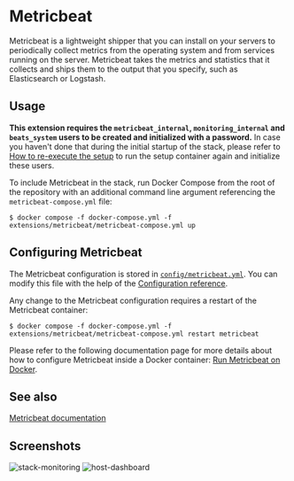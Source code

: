 # Metricbeat

Metricbeat is a lightweight shipper that you can install on your servers to periodically collect metrics from the
operating system and from services running on the server. Metricbeat takes the metrics and statistics that it collects
and ships them to the output that you specify, such as Elasticsearch or Logstash.

## Usage

**This extension requires the `metricbeat_internal`, `monitoring_internal` and `beats_system` users to be created and
initialized with a password.** In case you haven't done that during the initial startup of the stack, please refer to
[How to re-execute the setup][setup] to run the setup container again and initialize these users.

To include Metricbeat in the stack, run Docker Compose from the root of the repository with an additional command line
argument referencing the `metricbeat-compose.yml` file:

```console
$ docker compose -f docker-compose.yml -f extensions/metricbeat/metricbeat-compose.yml up
```

## Configuring Metricbeat

The Metricbeat configuration is stored in [`config/metricbeat.yml`](./config/metricbeat.yml). You can modify this file
with the help of the [Configuration reference][metricbeat-config].

Any change to the Metricbeat configuration requires a restart of the Metricbeat container:

```console
$ docker compose -f docker-compose.yml -f extensions/metricbeat/metricbeat-compose.yml restart metricbeat
```

Please refer to the following documentation page for more details about how to configure Metricbeat inside a
Docker container: [Run Metricbeat on Docker][metricbeat-docker].

## See also

[Metricbeat documentation][metricbeat-doc]

## Screenshots

![stack-monitoring](https://user-images.githubusercontent.com/3299086/202710574-32a3d419-86ea-4334-b6f7-62d7826df18d.png
"Stack Monitoring")
![host-dashboard](https://user-images.githubusercontent.com/3299086/202710594-0deccf40-3a9a-4e63-8411-2e0d9cc6ad3a.png
"Host Overview Dashboard")

[metricbeat-config]: https://www.elastic.co/guide/en/beats/metricbeat/7.17/metricbeat-reference-yml.html
[metricbeat-docker]: https://www.elastic.co/guide/en/beats/metricbeat/7.17/running-on-docker.html
[metricbeat-doc]: https://www.elastic.co/guide/en/beats/metricbeat/7.17/index.html

[setup]: ../../README.md#how-to-re-execute-the-setup
